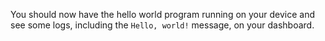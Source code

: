 You should now have the hello world program running on your device and see some logs, including the `Hello, world!` message, on your dashboard.
